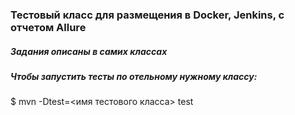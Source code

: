 ### Тестовый класс для размещения в Docker, Jenkins, с отчетом Allure

##### Задания описаны в самих классах

##### Чтобы запустить тесты по отельному нужному классу:

$ mvn -Dtest=<имя тестового класса> test



